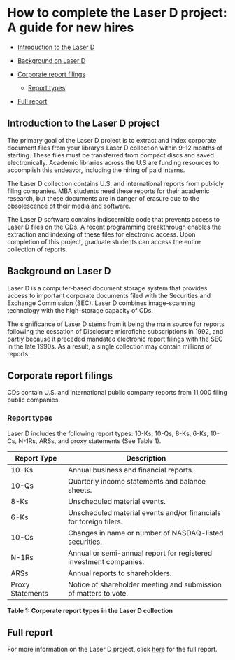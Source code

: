 # How to complete the Laser D project: A guide for new hires

- [Introduction to the Laser D](#introduction-to-the-laser-d-project)
- [Background on Laser D](#background-on-laser-d)
- [Corporate report filings](#corporate-report-filings)
  
  - [Report types](#report-types)
 
 - [Full report](#full-report)

## Introduction to the Laser D project

The primary goal of the Laser D project is to extract and index corporate document files from your library’s Laser D collection within 9-12 months of starting. These files must be transferred from compact discs and saved electronically. Academic libraries across the U.S are funding resources to accomplish this endeavor, including the hiring of paid interns.

The Laser D collection contains U.S. and international reports from publicly filing companies. MBA students need these reports for their academic research, but these documents are in danger of erasure due to the obsolescence of their media and software.

The Laser D software contains indiscernible code that prevents access to Laser D files on the CDs. A recent programming breakthrough enables the extraction and indexing of these files for electronic access. Upon completion of this project, graduate students can access the entire collection of reports.

## Background on Laser D

Laser D is a computer-based document storage system that provides access to important corporate documents filed with the Securities and Exchange Commission (SEC). Laser D combines image-scanning technology with the high-storage capacity of CDs. 

The significance of Laser D stems from it being the main source for reports following the cessation of Disclosure microfiche subscriptions in 1992, and partly because it preceded mandated electronic report filings with the SEC in the late 1990s. As a result, a single collection may contain millions of reports.

## Corporate report filings

CDs contain U.S. and international public company reports from 11,000 filing public companies. 

### Report types

Laser D includes the following report types: 10-Ks, 10-Qs, 8-Ks, 6-Ks, 10-Cs, N-1Rs, ARSs, and proxy statements (See Table 1).

Report Type | Description
----------|-----------
10-Ks | Annual business and financial reports.
10-Qs | Quarterly income statements and balance sheets. 
8-Ks | Unscheduled material events.
6-Ks | Unscheduled material events and/or financials for foreign filers.
10-Cs | Changes in name or number of NASDAQ-listed securities.
N-1Rs | Annual or semi-annual report for registered investment companies.
ARSs | Annual reports to shareholders.
Proxy Statements | Notice of shareholder meeting and submission of matters to vote.

**Table 1: Corporate report types in the Laser D collection**

## Full report

For more information on the Laser D project, click [here](https://github.com/juliomadridmcc/Julio-Madrid/files/8744655/Final.Project.on.Laser.D.docx) for the full report.
